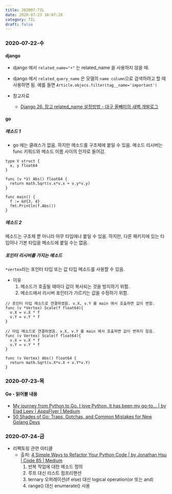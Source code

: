 ```yaml
---
title: 202007-TIL
date: 2020-07-23 16:07:28
category: TIL
draft: false
---
```


### 2020-07-22-수

#### django

- django 에서 `related_name="+"` 는 related_name 을 사용하지 않을 때.
- django 에서 `related_query_name` 은 모델의 `name column`으로 검색하려고 할 때 사용하면 됨. 예를 들면 `Article.objecs.filter(tag__name='important')`

- 참고자료
  - [Django 26. 장고 related_name 설정방법 - 대구 올빼미의 새벽 개발로그](https://fabl1106.github.io/django/2019/05/27/Django-26.-%EC%9E%A5%EA%B3%A0-related_name-%EC%84%A4%EC%A0%95%EB%B0%A9%EB%B2%95.html)

#### go

##### 메소드 1

- go 에는 클래스가 없음. 하지만 메소드를 구조체에 붙일 수 있음. 메소드 리시버는 func 키워드와 메소드 이름 사이의 인자로 들어감.

```
type V struct {
  x, y float64
}

func (v *V) Abs() float64 {
  return math.Sqrt(v.x*v.x + v.y*v.y)
}

func main() {
  f := &V{3, 4}
  fmt.Println(f.Abs())
}
```

##### 메소드 2

메소드는 구조체 뿐 아니라 아무 타입에나 붙일 수 있음. 하지만, 다른 패키지에 있는 타입이나 기본 타입을 메소드에 붙일 수는 없음.

##### 포인터 리시버를 가지는 메소드

`*vertex`라는 포인터 타입 또는 값 타입 메소드를 사용할 수 있음.

- 이유
  1. 메소드가 호출될 때마다 값이 복사되는 것을 방지하기 위함.
  2. 메소드에서 리시버 포인터가 가르키는 값을 수정하기 위함.

```
// 포인터 타입 메소드로 연결하였음. v.X, v.Y 를 main 에서 호출하면 값이 변함.
func (v *Vertex) Scale(f float64){
  v.X = v.X * f
  v.Y = v.Y * f
}

// 타입 메소드로 연결하였음. v.X, v.Y 를 main 에서 호출하면 값이 변하지 않음.
func (v Vertex) Scale(f float64){
  v.X = v.X * f
  v.Y = v.Y * f
}

func (v Vertex) Abs() float64 {
  return math.Sqrt(v.X*v.X + v.Y*v.Y)
}
```

### 2020-07-23-목

#### Go - 읽어볼 내용

- [My journey from Python to Go. I love Python. It has been my go-to… | by Elad Leev | AppsFlyer | Medium](https://medium.com/appsflyer/my-journey-from-python-to-go-3859783c6b3c)
- [50 Shades of Go: Traps, Gotchas, and Common Mistakes for New Golang Devs](http://devs.cloudimmunity.com/gotchas-and-common-mistakes-in-go-golang/)

### 2020-07-24-금

- 리펙토링 관련 아티클
  - 출처: [4 Simple Ways to Refactor Your Python Code | by Jonathan Hsu | Code 85 | Medium](https://medium.com/code-85/4-simple-ways-to-refactor-your-python-code-2f491b767381)
    1. 반복 작업에 대한 메소드 정의
    2. 루프 대신 리스트 컴프리핸션
    3. ternary 오퍼레이션(if else) 대신 logical operation(or 또는 and)
    4. range() 대신 enumerate() 사용
